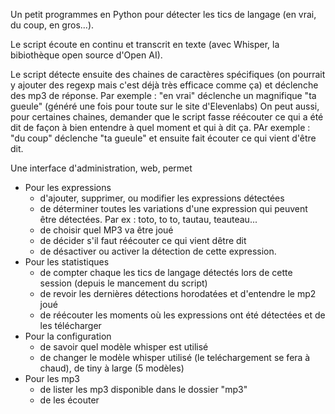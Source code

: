 Un petit programmes en Python pour détecter les tics de langage (en vrai, du coup, en gros...).

Le script écoute en continu et transcrit en texte (avec Whisper, la bibiothèque open source d'Open AI).

Le script détecte ensuite des chaines de caractères spécifiques (on pourrait y ajouter des regexp mais c'est déjà très efficace comme ça) et déclenche des mp3 de réponse. 
Par exemple : "en vrai" déclenche un magnifique "ta gueule" (généré une fois pour toute sur le site d'Elevenlabs)
On peut aussi, pour certaines chaines, demander que le script fasse réécouter ce qui a été dit de façon à bien entendre à quel moment et qui à dit ça. PAr exemple : "du coup" déclenche "ta gueule" et ensuite fait écouter ce qui vient d'être dit.

Une interface d'administration, web, permet 
- Pour les expressions
  - d'ajouter, supprimer, ou modifier les expressions détectées
  - de déterminer toutes les variations d'une expression qui peuvent être détectées. Par ex : toto, to to, tautau, teauteau...
  - de choisir quel MP3 va être joué
  - de décider s'il faut réécouter ce qui vient dêtre dit
  - de désactiver ou activer la détection de cette expression.
- Pour les statistiques
  - de compter chaque les tics de langage détectés lors de cette session (depuis le mancement du script)
  - de revoir les dernières détections horodatées et d'entendre le mp2 joué
  - de réécouter les moments où les expressions ont été détectées et de les télécharger
- Pour la configuration
  - de savoir quel modèle whisper est utilisé
  - de changer le modèle whisper utilisé (le teléchargement se fera à chaud), de tiny à large (5 modèles)
- Pour les mp3
  - de lister les mp3 disponible dans le dossier "mp3"
  - de les écouter 
